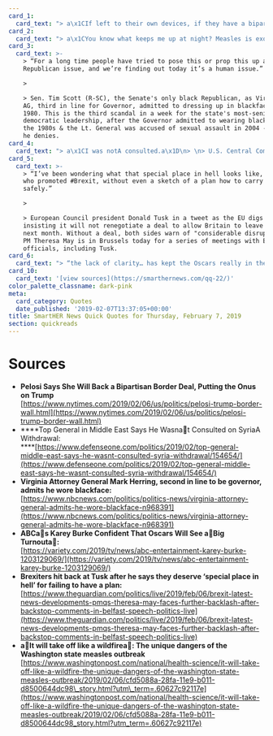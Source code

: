 ```yaml
---
card_1:
  card_text: "> a\x1CIf left to their own devices, if they have a bipartisan agreement, I will support it.a\x1D\n> \n> House Speaker Nancy Pelosi speaking about a group of bipartisan lawmakers working to come up with an agreement on border security funding before Feb. 15, the date the gov't funding lapses and a shut down could loom. Fast moving reports indicate the group believes they can come to an agreement that includes \\*some\\* $$ for a border barrier & other security measures."
card_2:
  card_text: "> a\x1CYou know what keeps me up at night? Measles is exquisitely contagious. If you have an under-vaccinated population, and you introduce a measles case into that population, it will take off like a wildfire.a\x1D\n> \n> Clark County Public Health Director Alan Melnick on a measles outbreak centered in his Washington State community that has low vaccination rates. At least 55 measles cases have emerged in WA & Oregon, the most in more than 2 decades."
card_3:
  card_text: >-
    > “For a long time people have tried to pose this or prop this up as a
    Republican issue, and we’re finding out today it’s a human issue.”

    > 

    > Sen. Tim Scott (R-SC), the Senate's only black Republican, as Virginia's
    AG, third in line for Governor, admitted to dressing up in blackface in
    1980. This is the third scandal in a week for the state's most-senior
    democratic leadership, after the Governor admitted to wearing blackface in
    the 1980s & the Lt. General was accused of sexual assault in 2004 - a charge
    he denies.
card_4:
  card_text: "> a\x1CI was notA consulted.a\x1D\n> \n> U.S. Central Command Gen. Joseph Votel, the top U.S. commander in the Middle East, publicly confirming for the first time that the Pentagon was not aware of President Trump's plan to withdraw from Syria. In December, President Trump tweeted ISIS was \"defeated\" & troops would come home \"now.\" Gen. Votel says his duty now is to execute those orders, but added he isn't \"under pressure to leave by a certain date.\""
card_5:
  card_text: >-
    > “I’ve been wondering what that special place in hell looks like, for those
    who promoted #Brexit, without even a sketch of a plan how to carry it out
    safely.”

    > 

    > European Council president Donald Tusk in a tweet as the EU digs in,
    insisting it will not renegotiate a deal to allow Britain to leave the EU
    next month. Without a deal, both sides warn of "considerable disruption." UK
    PM Theresa May is in Brussels today for a series of meetings with EU
    officials, including Tusk.
card_6:
  card_text: "> “the lack of clarity… has kept the Oscars really in the conversation and the mystery has been really compelling. People really care.a\x1D\n> \n> Karey Burke, ABC Entertainment president, as the 2019 Academy Awards ceremony will go without an official host for the first time in 30 years. The Feb. 24th event had originally tapped comedian Kevin Hart to host, but he withdrew amid a controversy over his old, homophobic tweets."
card_10:
  card_text: '[view sources](https://smarthernews.com/qq-22/)'
color_palette_classname: dark-pink
meta:
  card_category: Quotes
  date_published: '2019-02-07T13:37:05+00:00'
title: SmartHER News Quick Quotes for Thursday, February 7, 2019
section: quickreads
---
```

Sources
=======

*   **Pelosi Says She Will Back a Bipartisan Border Deal, Putting the Onus on Trump**  
    [https://www.nytimes.com/2019/02/06/us/politics/pelosi-trump-border-wall.html](https://www.nytimes.com/2019/02/06/us/politics/pelosi-trump-border-wall.html)
*   ****Top General in Middle East Says He Wasnat Consulted on SyriaA Withdrawal:  
    ****[https://www.defenseone.com/politics/2019/02/top-general-middle-east-says-he-wasnt-consulted-syria-withdrawal/154654/](https://www.defenseone.com/politics/2019/02/top-general-middle-east-says-he-wasnt-consulted-syria-withdrawal/154654/)
*   **Virginia Attorney General Mark Herring, second in line to be governor, admits he wore blackface:**  
    [https://www.nbcnews.com/politics/politics-news/virginia-attorney-general-admits-he-wore-blackface-n968391](https://www.nbcnews.com/politics/politics-news/virginia-attorney-general-admits-he-wore-blackface-n968391)
*   **ABCas Karey Burke Confident That Oscars Will See aBig Turnouta:**  
    [https://variety.com/2019/tv/news/abc-entertainment-karey-burke-1203129069/](https://variety.com/2019/tv/news/abc-entertainment-karey-burke-1203129069/)
*   **Brexiters hit back at Tusk after he says they deserve ‘special place in hell’ for failing to have a plan:**  
    [https://www.theguardian.com/politics/live/2019/feb/06/brexit-latest-news-developments-pmqs-theresa-may-faces-further-backlash-after-backstop-comments-in-belfast-speech-politics-live](https://www.theguardian.com/politics/live/2019/feb/06/brexit-latest-news-developments-pmqs-theresa-may-faces-further-backlash-after-backstop-comments-in-belfast-speech-politics-live)
*   **aIt will take off like a wildfirea: The unique dangers of the Washington state measles outbreak**  
    [https://www.washingtonpost.com/national/health-science/it-will-take-off-like-a-wildfire-the-unique-dangers-of-the-washington-state-measles-outbreak/2019/02/06/cfd5088a-28fa-11e9-b011-d8500644dc98\_story.html?utm\_term=.60627c92117e](https://www.washingtonpost.com/national/health-science/it-will-take-off-like-a-wildfire-the-unique-dangers-of-the-washington-state-measles-outbreak/2019/02/06/cfd5088a-28fa-11e9-b011-d8500644dc98_story.html?utm_term=.60627c92117e)